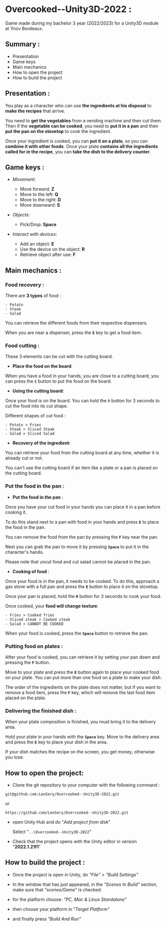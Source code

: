 # Overcooked--Unity3D-2022 : 
Game made during my bachelor 3 year (2022/2023) for a Unity3D module at Ynov Bordeaux.

## Summary :

- Presentation
- Game keys
- Main mechanics
- How to open the project
- How to build the project

## Presentation :

You play as a character who can use **the ingredients at his disposal** to **make the recipes** that arrive.

You need to **get the vegetables** from a vending machine and then cut them. Then if the **vegetable can be cooked**, you need to **put it in a pan** and then **put the pan on the stovetop** to cook the ingredient.

Once your ingredient is cooked, you can **put it on a plate**, so you can **combine it with other foods**. Once your plate **contains all the ingredients called for in the recipe**, you can **take the dish to the delivery counter**.

## Game keys :

- *Movement*:
    -  Move forward: **Z**
    - Move to the left: **Q**
    - Move to the right: **D**
    - Move downward: **S**

- *Objects*:
    -  Pick/Drop: **Space**

- *Interact with devices*:
    - Add an object: **E**
    - Use the device on the object: **R**
    - Retrieve object after use: **F**

## Main mechanics : 

### Food recovery :

There are **3 types** of food :

    - Potato
    - Steak
    - Salad

You can retrieve the different foods from their respective dispensers.

When you are near a dispenser, press the **`E`** key to get a food item.

### Food cutting :

These 3 elements can be cut with the cutting board.

 - **Place the food on the board**:

When you have a food in your hands, you are close to a cutting board, you can press the `E` button to put the food on the board.

- **Using the cutting board**: 

Once your food is on the board. You can hold the `R` button for 3 seconds to cut the food into its cut shape.

Different shapes of cut food :

    - Potato > Fries
    - Steak > Sliced Steak
    - Salad > Sliced Salad
    
- **Recovery of the ingredient**:

You can retrieve your food from the cutting board at any time, whether it is already cut or not.

You can't use the cutting board if an item like a plate or a pan is placed on the cutting board.

### Put the food in the pan :

- **Put the food in the pan** :

Once you have your cut food in your hands you can place it in a pan before cooking it.

To do this stand next to a pan with food in your hands and press **`E`** to place the food in the pan.

You can remove the food from the pan by pressing the **`F`** key near the pan.

Next you can grab the pan to move it by pressing **`Space`** to put it in the character's hands.

Please note that uncut food and cut salad cannot be placed in the pan.

- **Cooking of food** :

Once your food is in the pan, it needs to be cooked. To do this, approach a gas stove with a full pan and press the **`E`** button to place it on the stovetop.

Once your pan is placed, hold the **`R`** button for 3 seconds to cook your food. 

Once cooked, your **food will change texture**:

    - Fries > Cooked fries
    - Sliced steak > Cooked steak
    - Salad > CANNOT BE COOKED
    
When your food is cooked, press the **`Space`** button to retrieve the pan.

### Putting food on plates :

After your food is cooked, you can retrieve it by setting your pan down and pressing the **`F`** button.

Move to your plate and press the **`E`** button again to place your cooked food on your plate. You can put more than one food on a plate to make your dish.

The order of the ingredients on the plate does not matter, but if you want to remove a food item, press the **`F`** key, which will remove the last food item placed on the plate.

### Delivering the finished dish :

When your plate composition is finished, you must bring it to the delivery area.

Hold your plate in your hands with the **`Space`** key. Move to the delivery area and press the **`E`** key to place your dish in the area.

If your dish matches the recipe on the screen, you get money, otherwise you lose.

## How to open the project:

- Clone the git repository to your computer with the following command :
```
git@github.com:LeoSery/Overcooked--Unity3D-2022.git
```
or 
```
https://github.com/LeoSery/Overcooked--Unity3D-2022.git
```

- open Unity Hub and do "*Add project from disk*"

    Select "`..\Overcooked--Unity3D-2022`"

- Check that the project opens with the Unity editor in version "**2022.1.21f1**"

## How to build the project : 

- Once the project is open in Unity, do *"File" > "Build Settings"*

- In the window that has just appeared, in the *"Scenes In Build"* section, make sure that *"scenes/Game"* is checked.

- for the platform choose: *"PC, Mac & Linux Standalone"*

- then choose your platform in *"Target Platform"*

- and finally press *"Build And Run"*
